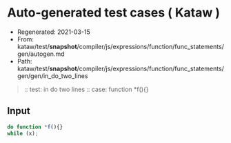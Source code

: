 # Auto-generated test cases ( Kataw )
- Regenerated: 2021-03-15
- From: kataw/test/__snapshot__/compiler/js/expressions/function/func_statements/gen/autogen.md
- Path: kataw/test/__snapshot__/compiler/js/expressions/function/func_statements/gen/gen/in_do_two_lines
> :: test: in do two lines
> :: case: function *f(){}
## Input

`````js
do function *f(){}
while (x);
`````

